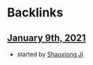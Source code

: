 
# Backlinks
## [January 9th, 2021](<January 9th, 2021.md>)
- started by [Shaoxiong Ji](<Shaoxiong Ji.md>)

